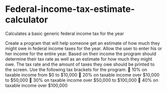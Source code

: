 # Federal-income-tax-estimate-calculator
Calculates a basic generic federal income tax for the year


Create a program that will help someone get an estimate of how much they might owe in federal
income taxes for the year. Allow the user to enter his or her income for the entire year. Based
on their income the program should determine their tax rate as well as an estimate for how much
they might owe. The tax rate and the amount of taxes they owe should be printed to the screen.
Use the following tax brackets for the program:
 10% on taxable income from $0 to $10,000
 20% on taxable income over $10,000 to $50,000
 30% on taxable income over $50,000 to $100,000
 40% on taxable income over $100,000
